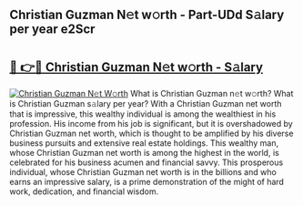 ## Christian Guzman N𝚎t w𝚘rth - Part-UDd S𝚊lary per year e2Scr

# <h2><a href="http://gc1s4ef.nevu.top/?p=Christian+Guzman">🔗 👉🔴 Christian Guzman N𝚎t w𝚘rth - S𝚊lary</a></h2>

[![Christian Guzman N𝚎t W𝚘rth](https://i.imgur.com/Oavwk0R.jpeg)](http://gc1s4ef.nevu.top/?p=Christian+Guzman)
What is Christian Guzman n𝚎t w𝚘rth? What is Christian Guzman s𝚊lary per year?
With a Christian Guzman net worth that is impressive, this wealthy individual is among the wealthiest in his profession. His income from his job is significant, but it is overshadowed by Christian Guzman net worth, which is thought to be amplified by his diverse business pursuits and extensive real estate holdings. This wealthy man, whose Christian Guzman net worth is among the highest in the world, is celebrated for his business acumen and financial savvy. This prosperous individual, whose Christian Guzman net worth is in the billions and who earns an impressive salary, is a prime demonstration of the might of hard work, dedication, and financial wisdom.
